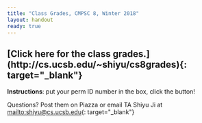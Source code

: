 ```yaml
---
title: "Class Grades, CMPSC 8, Winter 2018"
layout: handout
ready: true
---
```

<h2>[Click here for the class grades.](http://cs.ucsb.edu/~shiyu/cs8grades){: target="_blank"} </h2>
<strong>Instructions</strong>: put your perm ID number in the box, click the button!

Questions? Post them on Piazza or email TA Shiyu Ji at [mailto:shiyu@cs.ucsb.edu](mailto:shiyu@cs.ucsb.edu){: target="_blank"}
